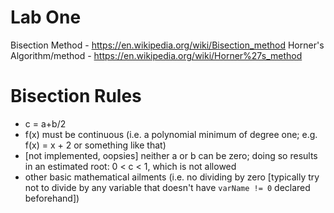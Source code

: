 Lab One
========

Bisection Method - https://en.wikipedia.org/wiki/Bisection_method
Horner's Algorithm/method - https://en.wikipedia.org/wiki/Horner%27s_method

Bisection Rules
===============

* c = a+b/2
* f(x) must be continuous (i.e. a polynomial minimum of degree one; e.g. f(x) = x + 2 or something like that)
* [not implemented, oopsies] neither a or b can be zero; doing so results in an estimated root: 0 < c < 1, which is not allowed
* other basic mathematical ailments (i.e. no dividing by zero [typically try not to divide by any variable that doesn't have `varName != 0` declared beforehand])
